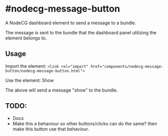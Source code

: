 #nodecg-message-button
==============
A NodeCG dashboard element to send a message to a bundle.

The message is sent to the bundle that the dashboard panel utilizing the element belongs to.

## Usage
Import the element:
`<link rel="import" href="components/nodecg-message-button/nodecg-message-button.html">`

Use the element:
<nodecg-message-button class="danger" raised message="show">Show</nodecg-message-button>

The above will send a message "show" to the bundle.

## TODO:
* Docs
* Make this a behaviour so other buttons/clicks can do the same? then make this button
use that behaviour.

